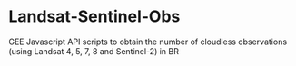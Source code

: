 # Landsat-Sentinel-Obs
 GEE Javascript API scripts to obtain the number of cloudless observations (using Landsat 4, 5, 7, 8 and Sentinel-2) in BR
